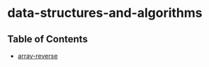 # data-structures-and-algorithms

## Table of Contents

- [array-reverse](../master/challenges/arrayReverse/array-reverse.js)

